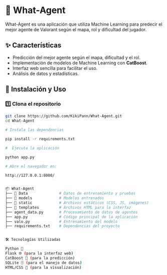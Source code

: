 # 🎯 What-Agent

What-Agent es una aplicación que utiliza Machine Learning para predecir el mejor agente de Valorant según el mapa, rol y dificultad del jugador.  

## ✨ Características

- Predicción del mejor agente según el mapa, dificultad y el rol.
- Implementación de modelos de Machine Learning con **CatBoost**.
- Interfaz web sencilla para facilitar el uso.
- Análisis de datos y estadísticas.

## 🚀 Instalación y Uso

### 1️⃣ Clona el repositorio
```bash
git clone https://github.com/KikiPann/What-Agent.git
cd What-Agent

# Instala las dependencias

pip install -r requirements.txt

#  Ejecuta la aplicación

python app.py

# Abre el navegador en:

http://127.0.0.1:8000/


📦 What-Agent
├── 📂 Data              # Datos de entrenamiento y pruebas
├── 📂 models            # Modelos entrenados
├── 📂 static            # Archivos estáticos (CSS, JS, imágenes)
├── 📂 templates         # Archivos HTML para la interfaz
├── agent_data.py       # Procesamiento de datos de agentes
├── app.py              # Código principal de la aplicación
├── valo.py             # Entrenamiento del modelo
├── requirements.txt    # Dependencias del proyecto


🛠 Tecnologías Utilizadas

Python 🐍
Flask 🌐 (para la interfaz web)
CatBoost 🤖 (para la predicción)
SQLite 🗄️ (para el manejo de datos)
HTML/CSS 🎨 (para la visualización)
